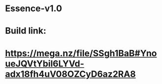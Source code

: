 # Essence-v1.0
 
# Build link: 
# https://mega.nz/file/SSgh1BaB#YnoueJQVtYbil6LYVd-adx18fh4uV08OZCyD6az2RA8